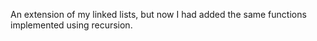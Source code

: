An extension of my linked lists, but now I had added the same functions implemented using recursion.
